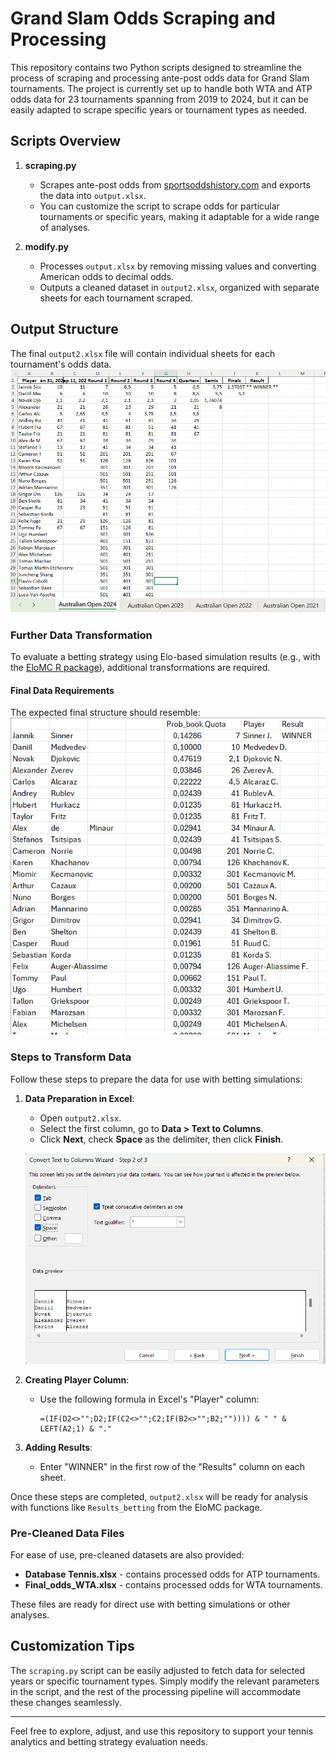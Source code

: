 # Grand Slam Odds Scraping and Processing

This repository contains two Python scripts designed to streamline the process of scraping and processing ante-post odds data for Grand Slam tournaments. The project is currently set up to handle both WTA and ATP odds data for 23 tournaments spanning from 2019 to 2024, but it can be easily adapted to scrape specific years or tournament types as needed.

## Scripts Overview

1. **scraping.py**  
   - Scrapes ante-post odds from [sportsoddshistory.com](https://www.sportsoddshistory.com) and exports the data into `output.xlsx`.
   - You can customize the script to scrape odds for particular tournaments or specific years, making it adaptable for a wide range of analyses.

2. **modify.py**  
   - Processes `output.xlsx` by removing missing values and converting American odds to decimal odds.
   - Outputs a cleaned dataset in `output2.xlsx`, organized with separate sheets for each tournament scraped.

## Output Structure

The final `output2.xlsx` file will contain individual sheets for each tournament's odds data.
![Output Structure](Images/First.png)

### Further Data Transformation

To evaluate a betting strategy using Elo-based simulation results (e.g., with the [EloMC R package](https://github.com/SaveFonta/EloMC)), additional transformations are required.

#### Final Data Requirements

The expected final structure should resemble:
![Final Structure](Images/Second.png)

### Steps to Transform Data

Follow these steps to prepare the data for use with betting simulations:

1. **Data Preparation in Excel**:
   - Open `output2.xlsx`.
   - Select the first column, go to **Data > Text to Columns**.
   - Click **Next**, check **Space** as the delimiter, then click **Finish**.
   
   ![Data Preparation](Images/Third.png)

2. **Creating Player Column**:
   - Use the following formula in Excel's "Player" column:
     ```excel
     =(IF(D2<>"";D2;IF(C2<>"";C2;IF(B2<>"";B2;"")))) & " " & LEFT(A2;1) & "."
     ```

3. **Adding Results**:
   - Enter "WINNER" in the first row of the "Results" column on each sheet.

Once these steps are completed, `output2.xlsx` will be ready for analysis with functions like `Results_betting` from the EloMC package.

### Pre-Cleaned Data Files

For ease of use, pre-cleaned datasets are also provided:
- **Database Tennis.xlsx** - contains processed odds for ATP tournaments.
- **Final_odds_WTA.xlsx** - contains processed odds for WTA tournaments.

These files are ready for direct use with betting simulations or other analyses.

## Customization Tips

The `scraping.py` script can be easily adjusted to fetch data for selected years or specific tournament types. Simply modify the relevant parameters in the script, and the rest of the processing pipeline will accommodate these changes seamlessly.

---

Feel free to explore, adjust, and use this repository to support your tennis analytics and betting strategy evaluation needs.


